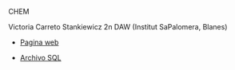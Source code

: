 CHEM

Victoria Carreto Stankiewicz 
2n DAW (Institut SaPalomera, Blanes)

- [Pagina web](http://anyan.cat/public_html2/)

- [Archivo SQL](CHEM.sql)
